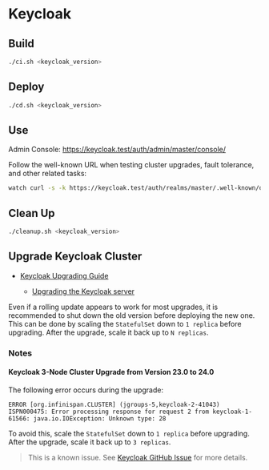 # Keycloak

## Build

```bash
./ci.sh <keycloak_version>
```

## Deploy

```bash
./cd.sh <keycloak_version>
```

## Use

Admin Console: https://keycloak.test/auth/admin/master/console/

Follow the well-known URL when testing cluster upgrades, fault tolerance, and other related tasks:

```bash
watch curl -s -k https://keycloak.test/auth/realms/master/.well-known/openid-configuration
```

## Clean Up

```bash
./cleanup.sh <keycloak_version>
```

## Upgrade Keycloak Cluster

- [Keycloak Upgrading Guide](https://www.keycloak.org/docs/latest/upgrading/index.html)

  - [Upgrading the Keycloak server](https://www.keycloak.org/docs/latest/upgrading/index.html#_upgrading)

Even if a rolling update appears to work for most upgrades, it is recommended to shut down the old version before deploying the new one. This can be done by scaling the `StatefulSet` down to `1 replica` before upgrading. After the upgrade, scale it back up to `N replicas`.

### Notes

#### Keycloak 3-Node Cluster Upgrade from Version 23.0 to 24.0

The following error occurs during the upgrade:

```text
ERROR [org.infinispan.CLUSTER] (jgroups-5,keycloak-2-41043) ISPN000475: Error processing response for request 2 from keycloak-1-61566: java.io.IOException: Unknown type: 28
```

To avoid this, scale the `StatefulSet` down to `1 replica` before upgrading. After the upgrade, scale it back up to `3 replicas`.

> This is a known issue. See [Keycloak GitHub Issue](https://github.com/keycloak/keycloak/issues/28617) for more details.
